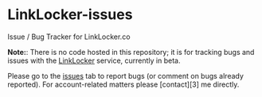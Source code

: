 # LinkLocker-issues
Issue / Bug Tracker for LinkLocker.co
 
**Note:**: There is no code hosted in this repository; it is for tracking bugs and issues with the [LinkLocker][1] service, currently in beta. 

Please go to the [issues][2] tab to report bugs (or comment on bugs already reported). For account-related matters please [contact][3] me directly. 

<!-- Ref. Links: -->

[1]: https://linklocker.co
[2]: https://github.com/jbwhaley/LinkLocker-issues/issues